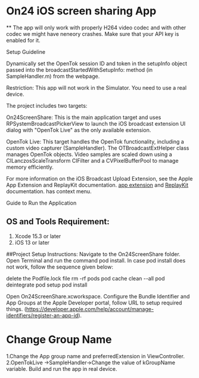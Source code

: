 On24 iOS screen sharing App
===========================
 
** The app will only work with properly H264 video codec and with other codec we might have neneory crashes. Make sure that your API key is enabled for it.
 
Setup Guideline
 
Dynamically set the OpenTok session ID and token in the setupInfo object passed into the broadcastStartedWithSetupInfo: method (in SampleHandler.m) from the webpage.
 
Restriction: This app will not work in the Simulator. You need to use a real device.
 
The project includes two targets:
 
On24ScreenShare: This is the main application target and uses RPSystemBroadcastPickerView to launch the iOS broadcast extension UI dialog with "OpenTok Live" as the only available extension.

OpenTok Live: This target handles the OpenTok functionality, including a custom video capturer (SampleHandler). The OTBroadcastExtHelper class manages OpenTok objects. Video samples are scaled down using a CILanczosScaleTransform CIFilter and a CVPixelBufferPool to manage memory efficiently.
 
For more information on the iOS Broadcast Upload Extension, see the Apple App Extension and ReplayKit documentation.
[app extension](https://developer.apple.com/library/archive/documentation/General/Conceptual/ExtensibilityPG/index.html)
and [ReplayKit](https://developer.apple.com/documentation/replaykit) documentation.
has context menu.
 
Guide to Run the Application

## OS and Tools Requirement:
1. Xcode 15.3 or later
2. iOS 13 or later


##Project Setup Instructions:
Navigate to the On24ScreenShare folder.
Open Terminal and run the command pod install.
In case pod install does not work, follow the sequence given below:

delete the Podfile.lock file
rm -rf pods
pod cache clean --all
pod deintegrate
pod setup
pod install

Open On24ScreenShare.xcworkspace.
Configure the Bundle Identifier and App Groups at the Apple Developer portal, 
follow URL to setup required things. (https://developer.apple.com/help/account/manage-identifiers/register-an-app-id).
# Change Group Name
1.Change the App group name and preferredExtension in ViewController.
2.OpenTokLive ->SampleHandler->Change the value of kGroupName variable.
Build and run the app in real device.

